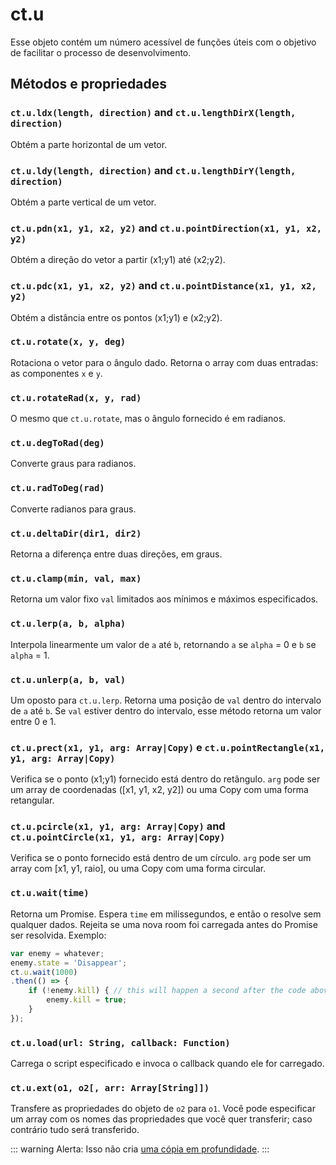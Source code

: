 # ct.u

Esse objeto contém um número acessível de funções úteis com o objetivo de facilitar o processo de desenvolvimento.

## Métodos e propriedades

### `ct.u.ldx(length, direction)` and `ct.u.lengthDirX(length, direction)`

Obtém a parte horizontal de um vetor.

### `ct.u.ldy(length, direction)` and `ct.u.lengthDirY(length, direction)`

Obtém a parte vertical de um vetor.

### `ct.u.pdn(x1, y1, x2, y2)` and `ct.u.pointDirection(x1, y1, x2, y2)`

Obtém a direção do vetor a partir (x1;y1) até (x2;y2).

### `ct.u.pdc(x1, y1, x2, y2)` and `ct.u.pointDistance(x1, y1, x2, y2)`

Obtém a distância entre os pontos (x1;y1) e (x2;y2).

### `ct.u.rotate(x, y, deg)`

Rotaciona o vetor para o ângulo dado. Retorna o array com duas entradas: as componentes `x` e `y`.

### `ct.u.rotateRad(x, y, rad)`

O mesmo que `ct.u.rotate`, mas o ângulo fornecido é em radianos.

### `ct.u.degToRad(deg)`

Converte graus para radianos.

### `ct.u.radToDeg(rad)`

Converte radianos para graus.

### `ct.u.deltaDir(dir1, dir2)`

Retorna a diferença entre duas direções, em graus.

### `ct.u.clamp(min, val, max)`

Retorna um valor fixo `val` limitados aos mínimos e máximos especificados.

### `ct.u.lerp(a, b, alpha)`

Interpola linearmente um valor de `a` até `b`, retornando `a` se `alpha` = 0 e `b` se `alpha` = 1.

### `ct.u.unlerp(a, b, val)`

Um oposto para `ct.u.lerp`. Retorna uma posição de `val` dentro do intervalo de `a` até `b`. Se `val` estiver dentro do intervalo, esse método retorna um valor entre 0 e 1.

### `ct.u.prect(x1, y1, arg: Array|Copy)` e `ct.u.pointRectangle(x1, y1, arg: Array|Copy)`

Verifica se o ponto (x1;y1) fornecido está dentro do retângulo. `arg` pode ser um array de coordenadas ([x1, y1, x2, y2]) ou uma Copy com uma forma retangular.

### `ct.u.pcircle(x1, y1, arg: Array|Copy)` and `ct.u.pointCircle(x1, y1, arg: Array|Copy)`

Verifica se o ponto fornecido está dentro de um círculo. `arg` pode ser um array com [x1, y1, raio], ou uma Copy com uma forma circular.

### `ct.u.wait(time)`

Retorna um Promise. Espera `time` em milissegundos, e então o resolve sem qualquer dados. Rejeita se uma nova room foi carregada antes do Promise ser resolvida. Exemplo:

``` js
var enemy = whatever;
enemy.state = 'Disappear';
ct.u.wait(1000)
.then(() => {
    if (!enemy.kill) { // this will happen a second after the code above was called.
        enemy.kill = true;
    }
});
```

### `ct.u.load(url: String, callback: Function)`

Carrega o script especificado e invoca o callback quando ele for carregado.

### `ct.u.ext(o1, o2[, arr: Array[String]])`

Transfere as propriedades do objeto de `o2` para `o1`. Você pode especificar um array com os nomes das propriedades que você quer transferir; caso contrário tudo será transferido.

::: warning Alerta:
Isso não cria [uma cópia em profundidade](https://we-are.bookmyshow.com/understanding-deep-and-shallow-copy-in-javascript-13438bad941c).
:::
